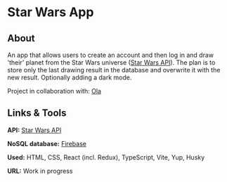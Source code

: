 # Star Wars App

## About

An app that allows users to create an account and then log in and draw 'their' planet from the Star Wars universe ([Star Wars API](https://swapi.dev/)). The plan is to store only the last drawing result in the database and overwrite it with the new result. Optionally adding a dark mode.

Project in collaboration with: [Ola](https://github.com/onw90) 

## Links & Tools

**API:** [Star Wars API](https://swapi.dev/)

**NoSQL database:** [Firebase](https://firebase.google.com/)

**Used:** HTML, CSS, React (incl. Redux), TypeScript, Vite, Yup, Husky

**URL:** Work in progress
